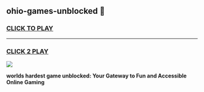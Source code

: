 
## ohio-games-unblocked 👋
<h3>
<a href="https://premium.freeplayer.one?title=ohio-games-unblocked&ref=14F">CLICK TO PLAY</a></h3>
<hr>

<h3>
<a href="https://premium.freeplayer.one?title=ohio-games-unblocked&ref=14F">CLICK 2 PLAY</a>
  
</h3>

<a href="https://premium.freeplayer.one?title=ohio-games-unblocked&ref=12F/"><img src="https://clearcache.store/games.png"></a>


**worlds hardest game unblocked: Your Gateway to Fun and Accessible Online Gaming**
